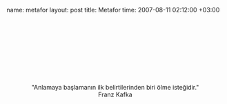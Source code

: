 name: metafor
layout: post
title: Metafor
time: 2007-08-11 02:12:00 +03:00

<center><object><param name="movie" value="http://www.youtube.com/v/BLcdzBgAbFA"></param><param name="wmode" value="transparent"></param><embed src="http://www.youtube.com/v/BLcdzBgAbFA" type="application/x-shockwave-flash" wmode="transparent"></embed></object><br />"Anlamaya başlamanın ilk belirtilerinden biri ölme isteğidir."<br />Franz Kafka<br /></center>
